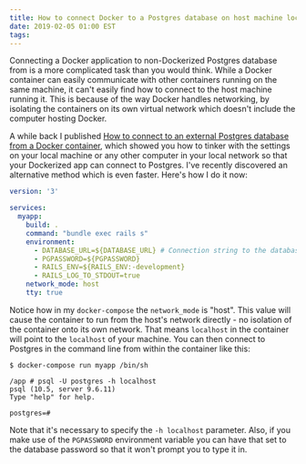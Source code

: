 ```yaml
---
title: How to connect Docker to a Postgres database on host machine localhost
date: 2019-02-05 01:00 EST
tags:
---
```


Connecting a Docker application to non-Dockerized Postgres database from is a more complicated task
than you would think. While a Docker container can easily communicate with other containers running on the same machine,
it can't easily find how to connect to the host machine running it. This is because of the way Docker handles 
networking, by isolating the containers on its own virtual network which doesn't include the computer hosting Docker.

A while back I published [How to connect to an external Postgres database from a Docker container](2017-06-01-connecting-to-external-postgres-database-with-docker.html.markdown),
which showed you how to tinker with the settings on your local machine or any other computer in your local network
so that your Dockerized app can connect to Postgres. I've recently discovered an alternative method which is even faster.
Here's how I do it now: 

```yaml
version: '3'

services:
  myapp:
    build: .
    command: "bundle exec rails s"
    environment:
      - DATABASE_URL=${DATABASE_URL} # Connection string to the database goes here
      - PGPASSWORD=${PGPASSWORD}
      - RAILS_ENV=${RAILS_ENV:-development}
      - RAILS_LOG_TO_STDOUT=true
    network_mode: host
    tty: true
```

Notice how in my `docker-compose` the `network_mode` is "host". This value will cause the container to run from the
host's network directly - no isolation of the container onto its own network. That means `localhost` in the container
will point to the `localhost` of your machine. You can then connect to Postgres in the command line from within
the container like this:

```
$ docker-compose run myapp /bin/sh

/app # psql -U postgres -h localhost
psql (10.5, server 9.6.11)
Type "help" for help.

postgres=# 

``` 

Note that it's necessary to specify the `-h localhost` parameter. Also, if you make use of the `PGPASSWORD` environment
variable you can have that set to the database password so that it won't prompt you to type it in.